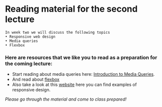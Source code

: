 # Reading material for the second lecture

```
In week two we will discuss the following topics
• Responsive web design
• Media queries
• Flexbox
```

### Here are resources that we like you to read as a preparation for the coming lecture:
- Start reading about media queries here: [Introduction to Media Queries](https://varvy.com/mobile/media-queries.html). 
- And read about [flexbox](https://tympanus.net/codrops/css_reference/flexbox/And) 
- Also take a look at this [website](http://mediaqueri.es) here you can find examples of responsive design.

_Please go through the material and come to class prepared!_